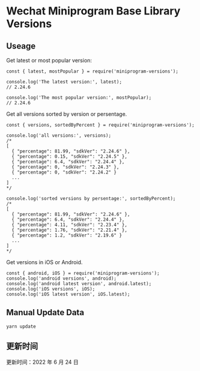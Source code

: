 
# Wechat Miniprogram Base Library Versions

## Useage

Get latest or most popular version:

```;
const { latest, mostPopular } = require('miniprogram-versions');

console.log('The latest version:', latest);
// 2.24.6

console.log('The most popular version:', mostPopular);
// 2.24.6

```

Get all versions sorted by version or persentage.

```
const { versions, sortedByPercent } = require('miniprogram-versions');

console.log('all versions:', versions);
/*
[
  { "percentage": 81.99, "sdkVer": "2.24.6" },
  { "percentage": 0.15, "sdkVer": "2.24.5" },
  { "percentage": 6.4, "sdkVer": "2.24.4" },
  { "percentage": 0, "sdkVer": "2.24.3" },
  { "percentage": 0, "sdkVer": "2.24.2" }
  ...
]
*/

console.log('sorted versions by persentage:', sortedByPercent);
/*
[
  { "percentage": 81.99, "sdkVer": "2.24.6" },
  { "percentage": 6.4, "sdkVer": "2.24.4" },
  { "percentage": 4.11, "sdkVer": "2.23.4" },
  { "percentage": 1.76, "sdkVer": "2.21.4" },
  { "percentage": 1.2, "sdkVer": "2.19.6" }
  ...
]
*/
```

Get versions in iOS or Android.

```
const { android, iOS } = require('miniprogram-versions');
console.log('android versions', android);
console.log('android latest version', android.latest);
console.log('iOS versions', iOS);
console.log('iOS latest version', iOS.latest);
```

## Manual Update Data

```
yarn update
```

## 更新时间

更新时间：2022 年 6 月 24 日
